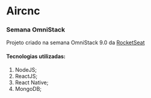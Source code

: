 # Aircnc
### Semana OmniStack
Projeto criado na semana OmniStack 9.0 da [RocketSeat](https://rocketseat.com.br/)

#### Tecnologias utilizadas:
1. NodeJS;
2. ReactJS;
3. React Native;
4. MongoDB;
